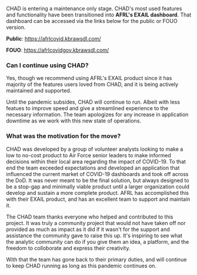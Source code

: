 CHAD is entering a maintenance only stage. CHAD's most used features and functionality have been transitioned into **AFRL's EXAIL dashboard**. That dashboard can be accessed via the links below for the public or FOUO version.

**Public**: https://afrlcovid.kbrawsdl.com/

**FOUO**: https://afrlcovidgov.kbrawsdl.com/


### Can I continue using CHAD?

Yes, though we recommend using AFRL's EXAIL product since it has majority of the features users loved from CHAD, and it is being actively maintained and supported. 

Until the pandemic subsides, CHAD will continue to run. Albeit with less featues to improve speed and give a streamlined experience to the necessary information. The team apologizes for any increase in application downtime as we work with this new state of operations.


### What was the motivation for the move?

CHAD was developed by a group of volunteer analysts looking to make a low to no-cost product to Air Force senior leaders to make informed decisions within their local area regarding the impact of COVID-19. To that end the team exceeded expectations and developed an application that influenced the current market of COVID-19 dashboards and took off across the DoD. It was never meant to be the final solution, but always designed to be a stop-gap and minimally viable product until a larger organization could develop and sustain a more complete product. AFRL has accomplished this with their EXAIL product, and has an excellent team to support and maintain it. 

The CHAD team thanks everyone who helped and contributed to this project. It was truly a community project that would not have taken off nor provided as much as impact as it did if it wasn't for the support and assistance the community gave to raise this up. It's inspiring to see what the analytic community can do if you give them an idea, a platform, and the freedom to colloborate and express their creativity.

With that the team has gone back to their primary duties, and will continue to keep CHAD running as long as this pandemic continues on.
